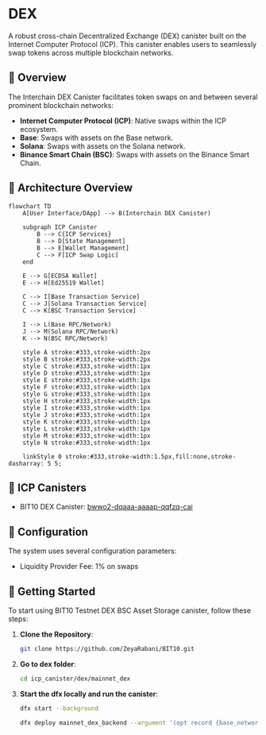 # DEX

A robust cross-chain Decentralized Exchange (DEX) canister built on the Internet Computer Protocol (ICP). This canister enables users to seamlessly swap tokens across multiple blockchain networks.
## 🌟 Overview

The Interchain DEX Canister facilitates token swaps on and between several prominent blockchain networks:

-   **Internet Computer Protocol (ICP)**: Native swaps within the ICP ecosystem.
-   **Base**: Swaps with assets on the Base network.
-   **Solana**: Swaps with assets on the Solana network.
-   **Binance Smart Chain (BSC)**: Swaps with assets on the Binance Smart Chain.

## 📐 Architecture Overview

```mermaid
flowchart TD
    A[User Interface/DApp] --> B(Interchain DEX Canister)

    subgraph ICP Canister
        B --> C{ICP Services}
        B --> D[State Management]
        B --> E[Wallet Management]
        C --> F[ICP Swap Logic]
    end

    E --> G[ECDSA Wallet]
    E --> H[Ed25519 Wallet]

    C --> I[Base Transaction Service]
    C --> J[Solana Transaction Service]
    C --> K[BSC Transaction Service]

    I --> L(Base RPC/Network)
    J --> M(Solana RPC/Network)
    K --> N(BSC RPC/Network)

    style A stroke:#333,stroke-width:2px
    style B stroke:#333,stroke-width:2px
    style C stroke:#333,stroke-width:1px
    style D stroke:#333,stroke-width:1px
    style E stroke:#333,stroke-width:1px
    style F stroke:#333,stroke-width:1px
    style G stroke:#333,stroke-width:1px
    style H stroke:#333,stroke-width:1px
    style I stroke:#333,stroke-width:1px
    style J stroke:#333,stroke-width:1px
    style K stroke:#333,stroke-width:1px
    style L stroke:#333,stroke-width:1px
    style M stroke:#333,stroke-width:1px
    style N stroke:#333,stroke-width:1px

    linkStyle 0 stroke:#333,stroke-width:1.5px,fill:none,stroke-dasharray: 5 5;
```

## 🔗 ICP Canisters

- BIT10 DEX Canister: [bwwo2-dqaaa-aaaap-qqfzq-cai](https://a4gq6-oaaaa-aaaab-qaa4q-cai.raw.icp0.io/?id=bwwo2-dqaaa-aaaap-qqfzq-cai)

## 🔧 Configuration

The system uses several configuration parameters:

- Liquidity Provider Fee: 1% on swaps

## 🏁 Getting Started

To start using BIT10 Testnet DEX BSC Asset Storage canister, follow these steps:

1. **Clone the Repository**:
    ```bash
    git clone https://github.com/ZeyaRabani/BIT10.git
    ```

2. **Go to dex folder**:
    ```bash
    cd icp_canister/dex/mainnet_dex
    ```

3. **Start the dfx locally and run the canister**:
    ```bash
    dfx start --background

    dfx deploy mainnet_dex_backend --argument '(opt record {base_network = opt variant {Sepolia}; bsc_network = opt variant {Testnet}; solana_network = opt variant {Devnet}; ecdsa_key_name = opt variant {TestKeyLocalDevelopment}; ed25519_key_name = opt variant {LocalDevelopment}})'
    ```
